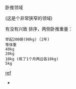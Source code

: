 
卧推领域

(这是个非常狭窄的领域)

有没有兴致 排序，两侧卧推重量：
```
举起200磅(90kg) (2年)
等体重
40kg
20kg
10kg (练了1个月两边各10kg)
5kg
```





[ref](https://www.zhihu.com/question/21084197/answer/35592569)

-

